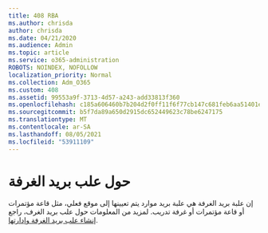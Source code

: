 ```yaml
---
title: 408 RBA
ms.author: chrisda
author: chrisda
ms.date: 04/21/2020
ms.audience: Admin
ms.topic: article
ms.service: o365-administration
ROBOTS: NOINDEX, NOFOLLOW
localization_priority: Normal
ms.collection: Adm_O365
ms.custom: 408
ms.assetid: 99553a9f-3713-4d57-a243-add33813f360
ms.openlocfilehash: c185a606460b7b204d2f0ff11f6f77cb147c681feb6aa51401e1515ca8017a68
ms.sourcegitcommit: b5f7da89a650d2915dc652449623c78be6247175
ms.translationtype: MT
ms.contentlocale: ar-SA
ms.lasthandoff: 08/05/2021
ms.locfileid: "53911109"
---
```

# <a name="about-room-mailboxes"></a>حول علب بريد الغرفة

إن علبة بريد الغرفة هي علبة بريد موارد يتم تعيينها إلى موقع فعلي، مثل قاعة مؤتمرات أو قاعة مؤتمرات أو غرفة تدريب. لمزيد من المعلومات حول علب بريد الغرف، راجع [إنشاء علب بريد الغرفة وإدارتها](https://go.microsoft.com/fwlink/p/?linkid=717533).
